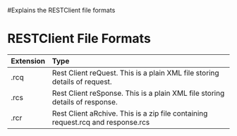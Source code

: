#Explains the RESTClient file formats

# RESTClient File Formats #

| **Extension** | **Type** |
|:--------------|:---------|
| .rcq          | Rest Client reQuest. This is a plain XML file storing details of request. |
| .rcs          | Rest Client reSponse. This is a plain XML file storing details of response. |
| .rcr          | Rest Client aRchive. This is a zip file containing request.rcq and response.rcs |
